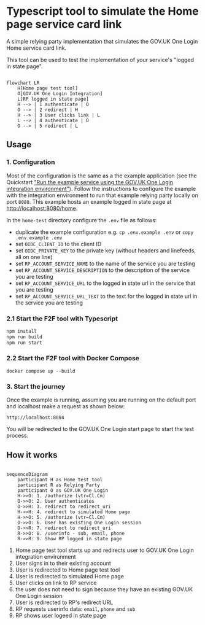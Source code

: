 # Typescript tool to simulate the Home page service card link

A simple relying party implementation that simulates the GOV.UK One Login Home service card link.  

This tool can be used to test the implementation of your service's "logged in state page".

```mermaid

flowchart LR
    H[Home page test tool]
    O[GOV.UK One Login Integration]
    L[RP logged in state page]
    H --> | 1 authenticate | O
    O --> | 2 redirect | H
    H --> | 3 User clicks link | L
    L --> | 4 authenticate | O
    O --> | 5 redirect | L

```

## Usage

### 1. Configuration

Most of the configuration is the same as a the example application (see the Quickstart ["Run the example service using the GOV.UK One Login integration environment"](https://docs.sign-in.service.gov.uk/quick-start/#run-the-example-service-using-the-gov-uk-one-login-integration-environment)). Follow the instructions to configure the example with the integration environment to run that example relying party locally on port `8080`. This example hosts an example logged in state page at <http://localhost:8080/home>.

In the `home-test` directory configure the `.env` file as follows:

- duplicate the example configuration e.g. `cp .env.example .env` or `copy .env.example .env`
- set `OIDC_CLIENT_ID` to the client ID
- set `OIDC_PRIVATE_KEY` to the private key (without headers and linefeeds, all on one line)
- set `RP_ACCOUNT_SERVICE_NAME` to the name of the service you are testing
- set `RP_ACCOUNT_SERVICE_DESCRIPTION` to the description of the service you are testing
- set `RP_ACCOUNT_SERVICE_URL` to the logged in state url in the service that you are testing
- set `RP_ACCOUNT_SERVICE_URL_TEXT` to the text for the logged in state url in the service you are testing

### 2.1 Start the F2F tool with Typescript

```bash
npm install
npm run build
npm run start
```

### 2.2 Start the F2F tool with Docker Compose

`docker compose up --build`

### 3. Start the journey

Once the example is running, assuming you are running on the default port and localhost make a request as shown below:

`http://localhost:8084`

You will be redirected to the GOV.UK One Login start page to start the test process.

## How it works

```mermaid

sequenceDiagram
    participant H as Home test tool    
    participant R as Relying Party
    participant O as GOV.UK One Login
    H->>O: 1. /authorize (vtr=Cl.Cm)
    O->>O: 2. User authenticates
    O->>H: 3. redirect to redirect_uri
    H->>H: 4. redirect to simulated Home page
    H->>O: 5. /authorize (vtr=Cl.Cm)
    O->>O: 6. User has existing One Login session
    O->>R: 7. redirect to redirect_uri
    R->>O: 8. /userinfo - sub, email, phone    
    R->>R: 9. Show RP logged in state page

```

1. Home page test tool starts up and redirects user to GOV.UK One Login integration environment
1. User signs in to their existing account
1. User is redirected to Home page test tool
1. User is redirected to simulated Home page
1. User clicks on link to RP service
1. the user does not need to sign because they have an existing GOV.UK One Login session
1. User is redirected to RP's redirect URL
1. RP requests userinfo data: `email`, `phone` and `sub`
1. RP shows user logeed in state page
